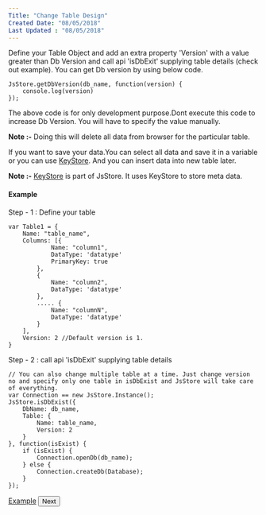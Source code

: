 ```yaml
---
Title: "Change Table Design"
Created Date: "08/05/2018"
Last Updated : "08/05/2018"
---
```


Define your Table Object and add an extra property 'Version' with a value greater than Db Version and call api 'isDbExit' supplying table details (check out example). You can get Db version by using below code.

```
JsStore.getDbVersion(db_name, function(version) {
    console.log(version)
});
```

The above code is for only development purpose.Dont execute this code to increase Db Version. You will have to specify the value manually.

**Note :-** Doing this will delete all data from browser for the particular table.

If you want to save your data.You can select all data and save it in a variable or you can use [KeyStore](https://github.com/ujjwalguptaofficial/KeyStore). And you can insert data into new table later.

**Note :-** [KeyStore](https://github.com/ujjwalguptaofficial/KeyStore) is part of JsStore. It uses KeyStore to store meta data.

#### Example

Step - 1 : Define your table

```
var Table1 = {
    Name: "table_name",
    Columns: [{
            Name: "column1",
            DataType: 'datatype'
            PrimaryKey: true
        },
        {
            Name: "column2",
            DataType: 'datatype'
        },
        ..... {
            Name: "columnN",
            DataType: 'datatype'
        }
    ],
    Version: 2 //Default version is 1.
}
```

Step - 2 : call api 'isDbExit' supplying table details

```
// You can also change multiple table at a time. Just change version no and specify only one table in isDbExist and JsStore will take care of everything.
var Connection == new JsStore.Instance();
JsStore.isDbExist({
    DbName: db_name,
    Table: {
        Name: table_name,
        Version: 2
    }
}, function(isExist) {
    if (isExist) {
        Connection.openDb(db_name);
    } else {
        Connection.createDb(Database);
    }
});
```

<p class="margin-top-40px center-align">
    <a class="btn info" target="_blank" href="/example/change_table_design">Example</a>
    <button class="btn info btnNext">Next</button>
</p>